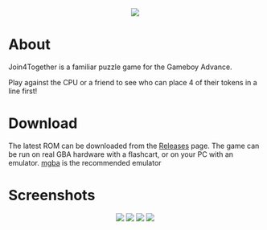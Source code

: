 <div align="center">
    <image src="images/title.png" />
</div>

# About 
Join4Together is a familiar puzzle game for the Gameboy Advance. 

Play against the CPU or a friend to see who can place 4 of their tokens in a line first!

# Download 
The latest ROM can be downloaded from the [Releases]("releases") page.
The game can be run on real GBA hardware with a flashcart, or on your PC with an emulator.
[mgba](https://mgba.io/) is the recommended emulator

# Screenshots
<div align="center">
<image src="images/screenshot_3.png">
<image src="images/screenshot_4.png">
<image src="images/screenshot_1.png">
<image src="images/screenshot_2.png">
</div>

